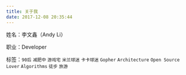 ```yaml
---
title: 关于我
date: 2017-12-08 20:35:44
---
```



姓名：李文鑫（Andy Li）

职业：Developer

标签：`90后` `减肥中` `游戏宅`  `米兰球迷` `卡卡球迷` `Gopher` `Architecture` `Open Source Lover` `Algorithms` `徒步` `旅游`

